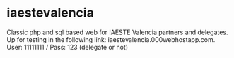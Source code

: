 # iaestevalencia
Classic php and sql based web for IAESTE Valencia partners and delegates. Up for testing in the following link: iaestevalencia.000webhostapp.com. User: 11111111 / Pass: 123 (delegate or not)
